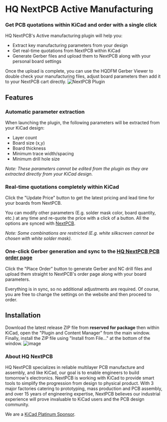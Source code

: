 # HQ NextPCB Active Manufacturing

### Get PCB quotations within KiCad and order with a single click

HQ NextPCB's Active manufacturing plugin will help you:

- Extract key manufacturing parameters from your design
- Get real-time quotations from NextPCB within KiCad
- Generate Gerber files and upload them to NextPCB along with your personal board settings

Once the upload is complete, you can use the HQDFM Gerber Viewer to double check your manufacturing files, adjust board parameters then add it to your NextPCB cart directly.
![NextPCB Plugin](https://github.com/HubertHQH/HQ-NextPCB/assets/125419974/b7002006-7fc4-4a02-be14-cd5ab3bb0774)

## Features

### Automatic parameter extraction

When launching the plugin, the following parameters will be extracted from your KiCad design:

- Layer count
- Board size (x,y)
- Board thickness
- Minimum trace width/spacing
- Minimum drill hole size

_Note: These parameters cannot be edited from the plugin as they are extracted directly from your KiCad design._

### Real-time quotations completely within KiCad

Click the "Update Price" button to get the latest pricing and lead time for your boards from NextPCB.

You can modify other parameters (E.g. solder mask color, board quantity, etc.) at any time and re-quote the price with a click of a button. All the options are synced with [NextPCB](https://www.nextpcb.com/).

_Note: Some combinations are restricted (E.g. white silkscreen cannot be chosen with white solder mask)._

### One-click Gerber generation and sync to the [HQ NextPCB PCB order page](https://www.nextpcb.com/pcb-quote)

Click the "Place Order" button to generate Gerber and NC drill files and upload them straight to NextPCB's order page along with your board parameters.

Everything is in sync, so no additional adjustments are required. Of course, you are free to change the settings on the website and then proceed to order.

## Installation

Download the latest release ZIP file from **reserved for package** then within KiCad, open the "Plugin and Content Manager" from the main window. Finally, install the ZIP file using "Install from File..." at the bottom of the window.
![image](https://github.com/HubertHQH/HQ-NextPCB/assets/125419974/97ef0ca3-380e-4f6f-a14b-6960271118fc)

### About HQ NextPCB

HQ NextPCB specializes in reliable multilayer PCB manufacture and assembly, and like KiCad, our goal is to enable engineers to build tomorrow's electronics. NextPCB is working with KiCad to provide smart tools to simplify the progression from design to physical product. With 3 major factories catering to prototyping, mass production and PCB assembly, and over 15 years of engineering expertise, NextPCB believes our industrial experience will prove invaluable to KiCad users and the PCB design community.

We are a [KiCad Platinum Sponsor](https://www.nextpcb.com/blog/kicad-nextpcb-platinum-sponsorship).
